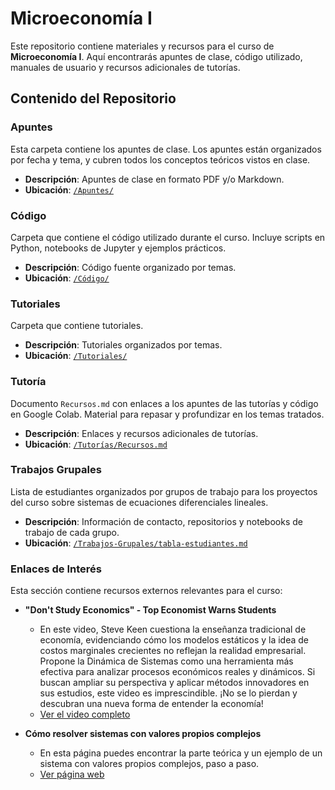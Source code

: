 # Microeconomía I

Este repositorio contiene materiales y recursos para el curso de **Microeconomía I**. Aquí encontrarás apuntes de clase, código utilizado, manuales de usuario y recursos adicionales de tutorías.

## Contenido del Repositorio

### Apuntes

Esta carpeta contiene los apuntes de clase. Los apuntes están organizados por fecha y tema, y cubren todos los conceptos teóricos vistos en clase.

- **Descripción**: Apuntes de clase en formato PDF y/o Markdown.
- **Ubicación**: [`/Apuntes/`](./Apuntes/)

### Código

Carpeta que contiene el código utilizado durante el curso. Incluye scripts en Python, notebooks de Jupyter y ejemplos prácticos.

- **Descripción**: Código fuente organizado por temas.
- **Ubicación**: [`/Código/`](./Código/)

### Tutoriales

Carpeta que contiene tutoriales.

- **Descripción**: Tutoriales organizados por temas.
- **Ubicación**: [`/Tutoriales/`](./Tutoriales/)

### Tutoría

Documento `Recursos.md` con enlaces a los apuntes de las tutorías y código en Google Colab. Material para repasar y profundizar en los temas tratados.

- **Descripción**: Enlaces y recursos adicionales de tutorías.
- **Ubicación**: [`/Tutorías/Recursos.md`](./Tutorías/Recursos.md)

### Trabajos Grupales

Lista de estudiantes organizados por grupos de trabajo para los proyectos del curso sobre sistemas de ecuaciones diferenciales lineales.

- **Descripción**: Información de contacto, repositorios y notebooks de trabajo de cada grupo.
- **Ubicación**: [`/Trabajos-Grupales/tabla-estudiantes.md`](./Trabajos-Grupales/tabla-estudiantes-final.md)

### Enlaces de Interés

Esta sección contiene recursos externos relevantes para el curso:

- **"Don't Study Economics" - Top Economist Warns Students**
  - En este video, Steve Keen cuestiona la enseñanza tradicional de economía, evidenciando cómo los modelos estáticos y la idea de costos marginales crecientes no reflejan la realidad empresarial. Propone la Dinámica de Sistemas como una herramienta más efectiva para analizar procesos económicos reales y dinámicos. Si buscan ampliar su perspectiva y aplicar métodos innovadores en sus estudios, este video es imprescindible. ¡No se lo pierdan y descubran una nueva forma de entender la economía!
  - [Ver el video completo](https://www.youtube.com/watch?v=oO7iCv_NsPE)

- **Cómo resolver sistemas con valores propios complejos**
  - En esta página puedes encontrar la parte teórica y un ejemplo de un sistema con valores propios complejos, paso a paso.
  - [Ver página web](http://ltcconline.net/greenl/courses/204/Systems/complexEigenvalues.htm)